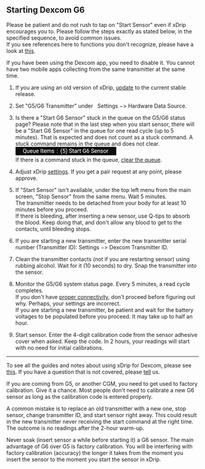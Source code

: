 ## Starting Dexcom G6  
  
Please be patient and do not rush to tap on "Start Sensor" even if xDrip encourages you to.  Please follow the steps exactly as stated below, in the specified sequence, to avoid common issues.  
If you see references here to functions you don't recognize, please have a look at [this](./Dexcom-Basics.md).  
  
If you have been using the Dexcom app, you need to disable it.  You cannot have two mobile apps collecting from the same transmitter at the same time.  
  
1.  If you are using an old version of xDrip, [update](./Updates.md) to the current stable release.  

2.  Set "G5/G6 Transmitter" under &nbsp; Settings &#8722;> Hardware Data Source.  

3.  Is there a "Start G6 Sensor" stuck in the queue on the G5/G6 status page?  Please note that in the last step when you start sensor, there will be a "Start G6 Sensor" in the queue for one read cycle (up to 5 minutes).  That is expected and does not count as a stuck command.  A stuck command remains in the queue and does not clear.  
![](./images/queue-stuck.png)  
If there is a command stuck in the queue, [clear the queue](./Clear-queue.md).  

4.  Adjust xDrip [settings](./G6-Recommended-Settings.md).  If you get a pair request at any point, please approve.  

5.  If "Start Sensor" isn't available, under the top left menu from the main screen, "Stop Sensor" from the same menu.  Wait 5 minutes.    
The transmitter needs to be detached from your body for at least 10 minutes before you proceed.  
If there is bleeding, after inserting a new sensor, use Q-tips to absorb the blood.  Keep doing that, and don't allow any blood to get to the contacts, until bleeding stops.  

6.  If you are starting a new transmitter, enter the new transmitter serial number (Transmitter ID): Settings &#8722;> Dexcom Transmitter ID.     

7.  Clean the transmitter contacts (not if you are restarting sensor) using rubbing alcohol.  Wait for it (10 seconds) to dry.  Snap the transmitter into the sensor.  

8.  Monitor the G5/G6 system status page. Every 5 minutes, a read cycle completes.  
If you don't have [proper connectivity](./Proper-connectivity.md), don't proceed before figuring out why. Perhaps, your settings are incorrect.  
If you are starting a new transmitter, be patient and wait for the battery voltages to be populated before you proceed.  It may take up to half an hour.    

9.  Start sensor.  Enter the 4-digit calibration code from the sensor adhesive cover when asked. Keep the code. In 2 hours, your readings will start with no need for initial calibrations.  

---  
 
To see all the guides and notes about using xDrip for Dexcom, please see [this](./Dexcom_page.md).  If you have a question that is not covered, please [tell](./Contact.md) us.  
 
If you are coming from G5, or another CGM, you need to get used to factory calibration.  Give it a chance.  Most people don't need to calibrate a new G6 sensor as long as the calibration code is entered properly.  
 
A common mistake is to replace an old transmitter with a new one, stop sensor, change transmitter ID, and start sensor right away. This could result in the new transmitter never receiving the start command at the right time. The outcome is no readings after the 2-hour warm-up.  
  
Never soak (insert sensor a while before starting it) a G6 sensor. The main advantage of G6 over G5 is factory calibration. You will be interfering with factory calibration (accuracy) the longer it takes from the moment you insert the sensor to the moment you start the sensor in xDrip.  
